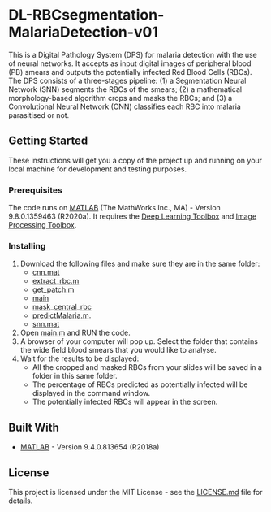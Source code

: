 # DL-RBCsegmentation-MalariaDetection-v01

This is a Digital Pathology System (DPS) for malaria detection with the use of neural networks. It accepts as input digital images of peripheral blood (PB) smears and outputs the potentially infected Red Blood Cells (RBCs). The DPS consists of a three-stages pipeline: (1) a Segmentation Neural Network (SNN) segments the RBCs of the smears; (2) a mathematical morphology-based algorithm crops and masks the RBCs; and (3) a Convolutional Neural Network (CNN) classifies each RBC into malaria parasitised or not.

## Getting Started

These instructions will get you a copy of the project up and running on your local machine for development and testing purposes.

### Prerequisites

The code runs on [MATLAB](https://www.mathworks.com/products/new_products/latest_features.html) (The MathWorks Inc., MA) - Version 9.8.0.1359463 (R2020a). It requires the [Deep Learning Toolbox](https://www.mathworks.com/products/deep-learning.html) and [Image Processing Toolbox](https://www.mathworks.com/products/image.html).

### Installing

1) Download the following files and make sure they are in the same folder:
	* [cnn.mat](https://github.com/mariadeor/DL-RBCSegmentation-MalariaDetection-v01/blob/master/cnn.mat)
	* [extract_rbc.m](https://github.com/mariadeor/DL-RBCSegmentation-MalariaDetection-v01/blob/master/extract_rbc.m)
	* [get_patch.m](https://github.com/mariadeor/DL-RBCSegmentation-MalariaDetection-v01/blob/master/get_patch.m)
	* [main](https://github.com/mariadeor/DL-RBCSegmentation-MalariaDetection-v01/blob/master/main.m)
	* [mask_central_rbc](https://github.com/mariadeor/DL-RBCSegmentation-MalariaDetection-v01/blob/master/mask_central_rbc.m)
	* [predictMalaria.m](https://github.com/mariadeor/DL-RBCSegmentation-MalariaDetection-v01/blob/master/predict_malaria.m).
	* [snn.mat](https://github.com/mariadeor/DL-RBCSegmentation-MalariaDetection-v01/blob/master/snn.mat)
2) Open [main.m](https://github.com/mariadeor/DL-RBCSegmentation-MalariaDetection-v01/blob/master/main.m) and RUN the code.
3) A browser of your computer will pop up. Select the folder that contains the wide field blood smears that you would like to analyse.
4) Wait for the results to be displayed:
	* All the cropped and masked RBCs from your slides will be saved in a folder in this same folder.
	* The percentage of RBCs predicted as potentially infected will be displayed in the command window.
	* The potentially infected RBCs will appear in the screen.

## Built With

* [MATLAB](https://www.mathworks.com/company/newsroom/mathworks-announces-release-2018a-of-the-matlab-and-simulink-product-families.html) - Version 9.4.0.813654 (R2018a)

## License

This project is licensed under the MIT License - see the [LICENSE.md](https://github.com/mariadeor/DL-RBCSegmentation-MalariaDetection-v01/blob/master/LICENSE) file for details.


